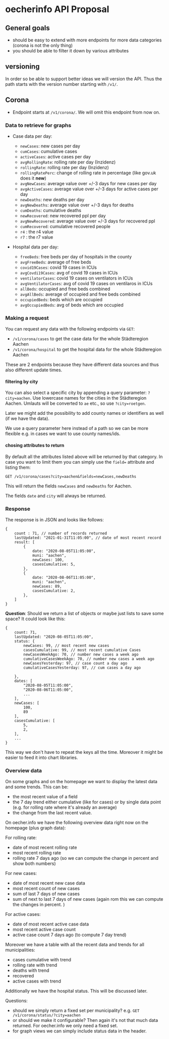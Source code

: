 # oecherinfo API Proposal

## General goals

- should be easy to extend with more endpoints for more data categories (corona is not the only thing)
- you should be able to filter it down by various attributes



## versioning

In order so be able to support better ideas we will version the API.
Thus the path starts with the version number starting with `/v1/`.


## Corona

- Endpoint starts at `/v1/corona/`. We will omit this endpoint from now on. 

### Data to retrieve for graphs

- Case data per day:
    - `newCases`: new cases per day
    - `cumCases`: cumulative cases
    - `activeCases`: active cases per day
    - `avgRollingRate`: rolling rate per day (Inzidenz)
    - `rollingRate`: rolling rate per day (Inzidenz)
    - `rollingRatePerc`: change of rolling rate in percentage (like gov.uk does it **new**)
    - `avgNewCases`: average value over +/-3 days for new cases per day
    - `avgActiveCases`: average value over +/-3 days for active cases per day
    - `newDeaths`: new deaths per day
    - `avgNewDeaths`: average value over +/-3 days for deaths
    - `cumDeaths`: cumulative deaths
    - `newRecovered`: new recovered ppl per day
    - `avgNewRecovered`: average value over +/-3 days for recovered ppl
    - `cumRecovered`: cumulative recovered people
    - `r4` : the r4 value
    - `r7` : the r7 value

- Hospital data per day:
    - `freeBeds`: free beds per day of hospitals in the county
    - `avgFreeBeds`: average of free beds
    - `covid19Cases`: covid 19 cases in ICUs
    - `avgCovdi19Cases`: avg of covid 19 cases in ICUs
    - `ventilatorCases`: covid 19 cases on ventilators in ICUs
    - `avgVentilatorCases`: avg of covid 19 cases on ventilaros in ICUs
    - `allBeds`: occupied and free beds combined
    - `avgAllBeds`: average of occupied and free beds combined
    - `occupiedBeds`: beds which are occupied
    - `avgOccupiedBeds`: avg of beds which are occupied

### Making a request

You can request any data with the following endpoints via `GET`:

- `/v1/corona/cases` to get the case data for the whole Städteregion Aachen
- `/v1/corona/hospital` to get the hospital data for the whole Städteregion Aachen

These are 2 endpoints because they have different data sources and thus also different update times. 

#### filtering by city

You can also select a specific city by appending a query parameter: `?city=aachen`.
 Use lowercase names for the cities in the Städteregion Aachen. Umlauts will be converted to `ae` etc., so use `?city=roetgen`. 

 Later we might add the possibility to add county names or identifiers as well (if we have the data).

 We use a query parameter here instead of a path so we can be more flexible e.g. in cases we want to use county names/ids. 


#### chosing attributes to return

By default all the attributes listed above will be returned by that category. In case you want to limit them you can simply use the `field=` attribute and listing them:

```
GET /v1/corona/cases?city=aachen&fields=newCases,newDeaths
```

This will return the fields `newCases` and `newDeaths` for Aachen.

The fields `date` and `city` will always be returned.

### Response

The response is in JSON and looks like follows:


```
{
    count : 71, // number of records returned
    lastUpdated: "2021-01-31T11:05:00", // date of most recent record
    result: [
        {
            date: "2020-08-05T11:05:00",
            muni: "aachen",
            newCases: 100,
            casesCumulative: 5,
        },
        {
            date: "2020-08-06T11:05:00",
            muni: "aachen",
            newCases: 89,
            casesCumulative: 2,
        },
    ]
}
```

**Question**: Should we return a list of objects or maybe just lists to save some space? It could look like this:

```
{
    count: 71,
    lastUpdated: "2020-08-05T11:05:00",
    status: {
        newCases: 99, // most recent new cases
        casesCumulative: 99, // most recent cumulative Cases
        newCasesWeekAgo: 70, // number new cases a week ago 
        cumulativeCasesWeekAgo: 70, // number new cases a week ago 
        newCasesYesterday: 97, // case count a day ago
        cumulativeCasesYesterday: 97, // cum cases a day ago

    },
    dates: [
        "2020-08-05T11:05:00",
        "2020-08-06T11:05:00",
        ...
    ],
    newCases: [
        100,
        89
    ],
    casesCumulative: [
        5,
        2,
    ],
    ...
}
```

This way we don't have to repeat the keys all the time. Moreover it might be easier to feed it into chart libraries.


### Overview data

On some graphs and on the homepage we want to display the latest data and some trends. This can be:

- the most recent value of a field
- the 7 day trend either cumulative (like for cases) or by single data point (e.g. for rolling rate where it's already an average)
- the change from the last recent value.

On oecher.info we have the following overview data right now on the homepage (plus graph data):

For rolling rate:

- date of most recent rolling rate
- most recent rolling rate
- rolling rate 7 days ago (so we can compute the change in percent and show both numbers)


For new cases:
- date of most recent new case data
- most recent count of new cases
- sum of last 7 days of new cases
- sum of next to last 7 days of new cases (again rom this we can compute the changes in percent. )


For active cases:
- date of most recent active case data
- most recent active case count
- active case count 7 days ago (to compute 7 day trend)

Moreover we have a table with all the recent data and trends for all municipalities:

- cases cumulative with trend
- rolling rate with trend
- deaths with trend
- recovered
- active cases with trend

Additionally we have the hospital status. This will be discussed later. 

Questions: 

- should we simply return a fixed set per municipality? e.g. `GET /v1/corona/status/?city=aachen`
- or should we make it configurable? Then again it's not that much data returned. For oecher.info we only need a fixed set. 
- for graph views we can simply include status data in the header. 







 









    